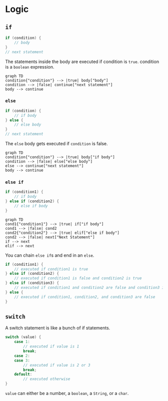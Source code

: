 
# Logic
## `if`
```java
if (condition) {
	// body
}
// next statement
```

The statements inside the body are executed if condition is `true`. condition is a `boolean` expression.

```mermaid
graph TD
condition{"condition"} --> |true| body["body"]
condition --> |false| continue["next statement"]
body --> continue
```

### `else`
```java
if (condition) {
	// if body
} else {
	// else body
}
// next statement
```
The `else` body gets executed if `condition` is false.

```mermaid
graph TD
condition{"condition"} --> |true| body["if body"]
condition --> |false| else["else body"]
else --> continue["next statement"]
body --> continue
```

### `else if`
```java
if (condition1) {
	// if body
} else if (condition2) {
	// else if body
}
```

```mermaid
graph TD
cond1{"condition1"} --> |true| if["if body"]
cond1 --> |false| cond2
cond2{"condition2"} --> |true| elif["else if body"]
cond2 --> |false| next["Next Statement"]
if --> next
elif --> next
```

You can chain `else if`s and end in an `else`.

```java
if (condition1) {
	// executed if condition1 is true
} else if (condition2) {
	// executed if condition1 is false and condition2 is true
} else if (condition3) {
	// executed if condition1 and condition2 are false and condition3 is true
} else {
	// executed if condition1, condition2, and condition3 are false
}
```

## `switch`
A switch statement is like a bunch of if statements.

```java
switch (value) {
	case 1:
		// executed if value is 1
		break;
	case 2:
	case 3:
		// executed if value is 2 or 3
		break;
	default:
		// executed otherwise
}
```
`value` can either be a number, a `boolean`, a `String`, or a `char`.

